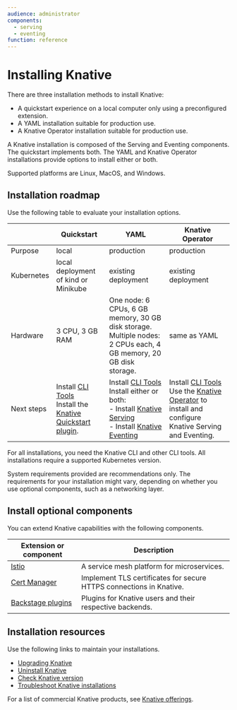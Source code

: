 ```yaml
---
audience: administrator
components:
  - serving
  - eventing
function: reference
---
```


# Installing Knative

There are three installation methods to install Knative:

- A quickstart experience on a local computer only using a preconfigured extension.
- A YAML installation suitable for production use.
- A Knative Operator installation suitable for production use.

A Knative installation is composed of the Serving and Eventing components. The quickstart implements both. The YAML and Knative Operator installations provide options to install either or both.

Supported platforms are Linux, MacOS, and Windows.

## Installation roadmap

Use the following table to evaluate your installation options.

|  | Quickstart | YAML | Knative Operator |
| --- | --- | --- | --- |
| Purpose  | local   | production     | production  |
| Kubernetes | local deployment of kind or Minikube | existing deployment | existing deployment  |
| Hardware | 3 CPU, 3 GB RAM | One node: 6 CPUs, 6 GB memory, 30 GB disk storage.<br>Multiple nodes: 2 CPUs each, 4 GB memory, 20 GB disk storage.   | same as YAML |
| Next steps | Install [CLI Tools](../client/install-kn.md)<br>Install the [Knative Quickstart plugin](quickstart-install.md). | Install [CLI Tools](../client/install-kn.md)<br>Install either or both:<br>- Install [Knative Serving](yaml-install/serving/install-serving-with-yaml.md)<br>- Install [Knative Eventing](yaml-install/eventing/install-eventing-with-yaml.md)| Install [CLI Tools](../client/install-kn.md)<br>Use the [Knative Operator](operator/knative-with-operators.md) to install and configure Knative Serving and Eventing. |

For all installations, you need the Knative CLI and other CLI tools. All installations require a supported Kubernetes version.

System requirements provided are recommendations only. The requirements for your installation might vary, depending on whether you use optional components, such as a networking layer.

## Install optional components

You can extend Knative capabilities with the following components.

| Extension or component | Description |
| --- | -- |
| [Istio](installing-istio.md) | A service mesh platform for microservices. |
| [Cert Manager](installing-cert-manager.md) | Implement TLS certificates for secure HTTPS connections in Knative. |
| [Backstage plugins](installing-backstage-plugins.md) |  Plugins for Knative users and their respective backends. |

## Installation resources

Use the following links to maintain your installations.

- [Upgrading Knative](upgrade/README.md)
- [Uninstall Knative](uninstall.md)
- [Check Knative version](upgrade/check-install-version.md)
- [Troubleshoot Knative installations](troubleshooting.md)

For a list of commercial Knative products, see [Knative offerings](knative-offerings.md).

